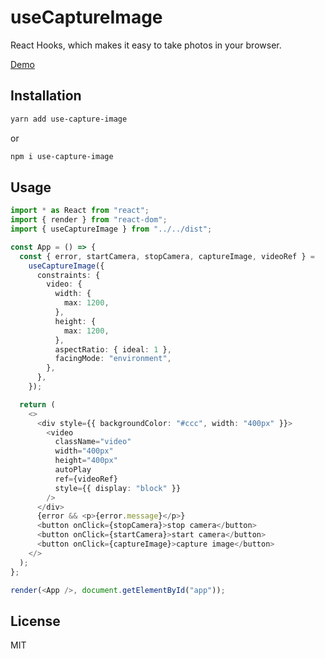 # useCaptureImage
React Hooks, which makes it easy to take photos in your browser.

[Demo](https://taroodr.github.io/use-capture-image/)

## Installation
```bash
yarn add use-capture-image
```

or 

```bash
npm i use-capture-image
```

## Usage 
```typescript
import * as React from "react";
import { render } from "react-dom";
import { useCaptureImage } from "../../dist";

const App = () => {
  const { error, startCamera, stopCamera, captureImage, videoRef } =
    useCaptureImage({
      constraints: {
        video: {
          width: {
            max: 1200,
          },
          height: {
            max: 1200,
          },
          aspectRatio: { ideal: 1 },
          facingMode: "environment",
        },
      },
    });

  return (
    <>
      <div style={{ backgroundColor: "#ccc", width: "400px" }}>
        <video
          className="video"
          width="400px"
          height="400px"
          autoPlay
          ref={videoRef}
          style={{ display: "block" }}
        />
      </div>
      {error && <p>{error.message}</p>}
      <button onClick={stopCamera}>stop camera</button>
      <button onClick={startCamera}>start camera</button>
      <button onClick={captureImage}>capture image</button>
    </>
  );
};

render(<App />, document.getElementById("app"));

```

## License
MIT
